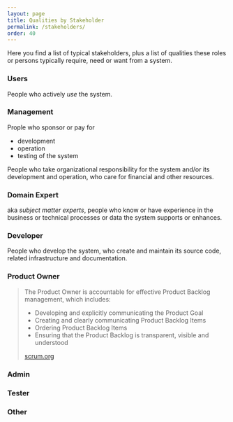 ```yaml
---
layout: page
title: Qualities by Stakeholder
permalink: /stakeholders/
order: 40
---
```


Here you find a list of typical stakeholders, plus a list of qualities these roles or persons typically require, need or want from a system.

### Users
People who actively _use_ the system.

### Management
Prople who sponsor or pay for 
* development 
* operation 
* testing 
of the system

People who take organizational responsibility for the system and/or its development and operation,
who care for financial and other resources.

### Domain Expert
aka _subject matter experts_, people who know or have experience in the business or technical processes or data the system supports or enhances.


### Developer
People who develop the system, who create and maintain its source code, related infrastructure and documentation.

### Product Owner

>The Product Owner is accountable for effective Product Backlog management, which includes:
>
>* Developing and explicitly communicating the Product Goal
>* Creating and clearly communicating Product Backlog Items
>* Ordering Product Backlog Items
>* Ensuring that the Product Backlog is transparent, visible and understood
>
>[scrum.org](https://www.scrum.org/resources/what-is-a-product-owner)


### Admin

### Tester

### Other

